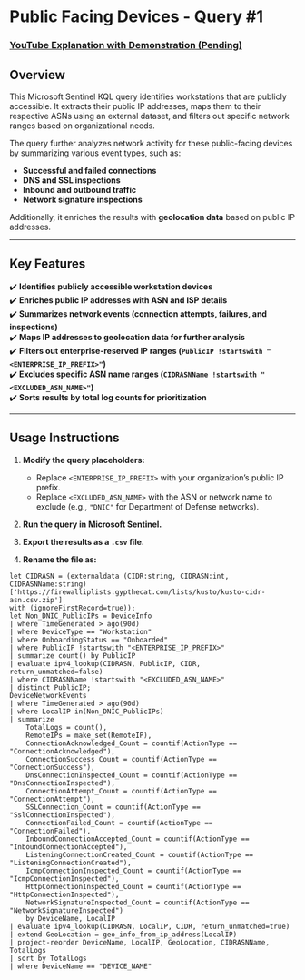 
# Public Facing Devices - Query #1

### [YouTube Explanation with Demonstration (Pending)](https://www.youtube.com/@BeaconPulse)

## Overview  
This Microsoft Sentinel KQL query identifies workstations that are publicly accessible. It extracts their public IP addresses, maps them to their respective ASNs using an external dataset, and filters out specific network ranges based on organizational needs.  

The query further analyzes network activity for these public-facing devices by summarizing various event types, such as:  
- **Successful and failed connections**  
- **DNS and SSL inspections**  
- **Inbound and outbound traffic**  
- **Network signature inspections**  

Additionally, it enriches the results with **geolocation data** based on public IP addresses.  

---

## Key Features  
✔️ **Identifies publicly accessible workstation devices**  
✔️ **Enriches public IP addresses with ASN and ISP details**  
✔️ **Summarizes network events (connection attempts, failures, and inspections)**  
✔️ **Maps IP addresses to geolocation data for further analysis**  
✔️ **Filters out enterprise-reserved IP ranges (`PublicIP !startswith "<ENTERPRISE_IP_PREFIX>"`)**  
✔️ **Excludes specific ASN name ranges (`CIDRASNName !startswith "<EXCLUDED_ASN_NAME>"`)**  
✔️ **Sorts results by total log counts for prioritization**  

---

## Usage Instructions  
1. **Modify the query placeholders:**  
   - Replace `<ENTERPRISE_IP_PREFIX>` with your organization’s public IP prefix.  
   - Replace `<EXCLUDED_ASN_NAME>` with the ASN or network name to exclude (e.g., `"DNIC"` for Department of Defense networks).  

2. **Run the query in Microsoft Sentinel.**  

3. **Export the results as a `.csv` file.**  

4. **Rename the file as:**  

```commandline
let CIDRASN = (externaldata (CIDR:string, CIDRASN:int, CIDRASNName:string)  
['https://firewalliplists.gypthecat.com/lists/kusto/kusto-cidr-asn.csv.zip']  
with (ignoreFirstRecord=true));  
let Non_DNIC_PublicIPs = DeviceInfo  
| where TimeGenerated > ago(90d) 
| where DeviceType == "Workstation"  
| where OnboardingStatus == "Onboarded"  
| where PublicIP !startswith "<ENTERPRISE_IP_PREFIX>" 
| summarize count() by PublicIP  
| evaluate ipv4_lookup(CIDRASN, PublicIP, CIDR, return_unmatched=false)  
| where CIDRASNName !startswith "<EXCLUDED_ASN_NAME>"  
| distinct PublicIP;  
DeviceNetworkEvents  
| where TimeGenerated > ago(90d) 
| where LocalIP in(Non_DNIC_PublicIPs)  
| summarize   
    TotalLogs = count(),  
    RemoteIPs = make_set(RemoteIP),  
    ConnectionAcknowledged_Count = countif(ActionType == "ConnectionAcknowledged"),   
    ConnectionSuccess_Count = countif(ActionType == "ConnectionSuccess"),  
    DnsConnectionInspected_Count = countif(ActionType == "DnsConnectionInspected"),  
    ConnectionAttempt_Count = countif(ActionType == "ConnectionAttempt"),  
    SSLConnection_Count = countif(ActionType == "SslConnectionInspected"),  
    ConnectionFailed_Count = countif(ActionType == "ConnectionFailed"),  
    InboundConnectionAccepted_Count = countif(ActionType == "InboundConnectionAccepted"),  
    ListeningConnectionCreated_Count = countif(ActionType == "ListeningConnectionCreated"),  
    IcmpConnectionInspected_Count = countif(ActionType == "IcmpConnectionInspected"),  
    HttpConnectionInspected_Count = countif(ActionType == "HttpConnectionInspected"),  
    NetworkSignatureInspected_Count = countif(ActionType == "NetworkSignatureInspected")  
    by DeviceName, LocalIP  
| evaluate ipv4_lookup(CIDRASN, LocalIP, CIDR, return_unmatched=true)  
| extend GeoLocation = geo_info_from_ip_address(LocalIP) 
| project-reorder DeviceName, LocalIP, GeoLocation, CIDRASNName, TotalLogs  
| sort by TotalLogs  
| where DeviceName == "DEVICE_NAME" 
```
